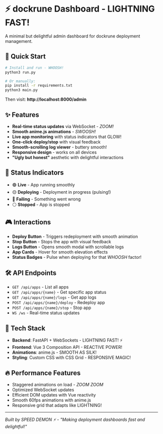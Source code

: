 # ⚡ dockrune Dashboard - LIGHTNING FAST!

A minimal but delightful admin dashboard for dockrune deployment management.

## 🚀 Quick Start

```bash
# Install and run - WHOOSH! 
python3 run.py

# Or manually:
pip install -r requirements.txt
python3 main.py
```

Then visit: **http://localhost:8000/admin**

## ✨ Features

- **Real-time status updates** via WebSocket - *ZOOM!*
- **Smooth anime.js animations** - *SWOOSH!*  
- **Live app monitoring** with status indicators that GLOW!
- **One-click deploy/stop** with visual feedback
- **Smooth-scrolling log viewer** - buttery smooth!
- **Responsive design** - works on all devices
- **"Ugly but honest"** aesthetic with delightful interactions

## 🎯 Status Indicators

- 🟢 **Live** - App running smoothly
- 🟡 **Deploying** - Deployment in progress (pulsing!)
- 🔴 **Failing** - Something went wrong
- ⚪ **Stopped** - App is stopped

## 🎮 Interactions

- **Deploy Button** - Triggers redeployment with smooth animation
- **Stop Button** - Stops the app with visual feedback  
- **Logs Button** - Opens smooth modal with scrollable logs
- **App Cards** - Hover for smooth elevation effects
- **Status Badges** - Pulse when deploying for that *WHOOSH* factor!

## 🛠 API Endpoints

- `GET /api/apps` - List all apps
- `GET /api/apps/{name}` - Get specific app status
- `GET /api/apps/{name}/logs` - Get app logs
- `POST /api/apps/{name}/deploy` - Redeploy app
- `POST /api/apps/{name}/stop` - Stop app
- `WS /ws` - Real-time status updates

## 🎨 Tech Stack

- **Backend**: FastAPI + WebSockets - LIGHTNING FAST! ⚡
- **Frontend**: Vue 3 Composition API - REACTIVE POWER!
- **Animations**: anime.js - SMOOTH AS SILK!
- **Styling**: Custom CSS with CSS Grid - RESPONSIVE MAGIC!

## 🔥 Performance Features

- Staggered animations on load - *ZOOM ZOOM*
- Optimized WebSocket updates
- Efficient DOM updates with Vue reactivity
- Smooth 60fps animations with anime.js
- Responsive grid that adapts like LIGHTNING!

---

*Built by SPEED DEMON ⚡ - "Making deployment dashboards fast and delightful!"*